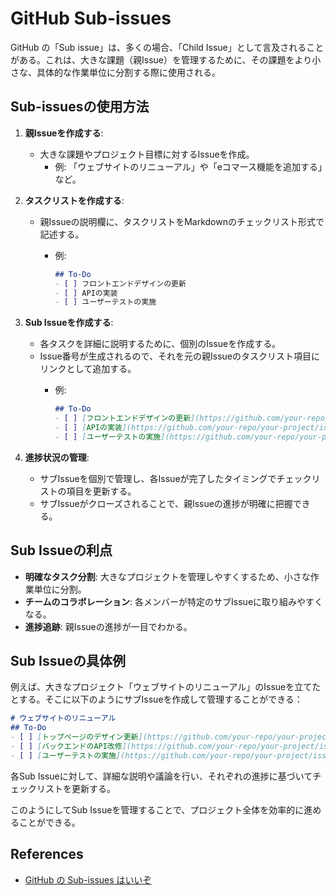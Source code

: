 # GitHub Sub-issues

GitHub の「Sub issue」は、多くの場合、「Child Issue」として言及されることがある。これは、大きな課題（親Issue）を管理するために、その課題をより小さな、具体的な作業単位に分割する際に使用される。

## Sub-issuesの使用方法

1. **親Issueを作成する**:
    - 大きな課題やプロジェクト目標に対するIssueを作成。
      - 例: 「ウェブサイトのリニューアル」や「eコマース機能を追加する」など。

2. **タスクリストを作成する**:
    - 親Issueの説明欄に、タスクリストをMarkdownのチェックリスト形式で記述する。
      - 例:

         ```markdown
         ## To-Do
         - [ ] フロントエンドデザインの更新
         - [ ] APIの実装
         - [ ] ユーザーテストの実施
         ```

3. **Sub Issueを作成する**:
    - 各タスクを詳細に説明するために、個別のIssueを作成する。
    - Issue番号が生成されるので、それを元の親Issueのタスクリスト項目にリンクとして追加する。
      - 例:

         ```markdown
         ## To-Do
         - [ ] [フロントエンドデザインの更新](https://github.com/your-repo/your-project/issues/2)
         - [ ] [APIの実装](https://github.com/your-repo/your-project/issues/3)
         - [ ] [ユーザーテストの実施](https://github.com/your-repo/your-project/issues/4)
         ```

4. **進捗状況の管理**:
    - サブIssueを個別で管理し、各Issueが完了したタイミングでチェックリストの項目を更新する。
    - サブIssueがクローズされることで、親Issueの進捗が明確に把握できる。

## Sub Issueの利点

- **明確なタスク分割**: 大きなプロジェクトを管理しやすくするため、小さな作業単位に分割。
- **チームのコラボレーション**: 各メンバーが特定のサブIssueに取り組みやすくなる。
- **進捗追跡**: 親Issueの進捗が一目でわかる。

## Sub Issueの具体例

例えば、大きなプロジェクト「ウェブサイトのリニューアル」のIssueを立てたとする。そこに以下のようにサブIssueを作成して管理することができる：

```markdown
# ウェブサイトのリニューアル
## To-Do
- [ ] [トップページのデザイン更新](https://github.com/your-repo/your-project/issues/2)
- [ ] [バックエンドのAPI改修](https://github.com/your-repo/your-project/issues/3)
- [ ] [ユーザーテストの実施](https://github.com/your-repo/your-project/issues/4)
```

各Sub Issueに対して、詳細な説明や議論を行い、それぞれの進捗に基づいてチェックリストを更新する。

このようにしてSub Issueを管理することで、プロジェクト全体を効率的に進めることができる。

## References

- [GitHub の Sub-issues はいいぞ](https://product.st.inc/entry/2024/12/27/102310)
